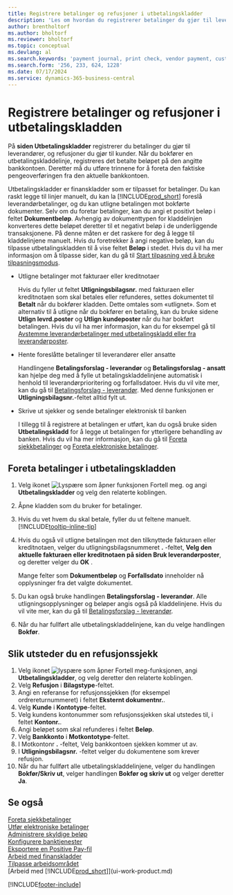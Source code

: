 ```yaml
---
title: Registrere betalinger og refusjoner i utbetalingskladder
description: 'Les om hvordan du registrerer betalinger du gjør til leverandører og refusjoner du gjør til kunder, på siden Utbetalingskladd.'
author: brentholtorf
ms.author: bholtorf
ms.reviewer: bholtorf
ms.topic: conceptual
ms.devlang: al
ms.search.keywords: 'payment journal, print check, vendor payment, customer refund, refund check, creditor, debt, balance due, AP'
ms.search.form: '256, 233, 624, 1228'
ms.date: 07/17/2024
ms.service: dynamics-365-business-central
---
```

# Registrere betalinger og refusjoner i utbetalingskladden

På **siden Utbetalingskladder** registrerer du betalinger du gjør til leverandører, og refusjoner du gjør til kunder. Når du bokfører en utbetalingskladdelinje, registreres det betalte beløpet på den angitte bankkontoen. Deretter må du utføre trinnene for å foreta den faktiske pengeoverføringen fra den aktuelle bankkontoen.  

Utbetalingskladder er finanskladder som er tilpasset for betalinger. Du kan raskt legge til linjer manuelt, du kan la [!INCLUDE[prod_short](includes/prod_short.md)] foreslå leverandørbetalinger, og du kan utligne betalingen mot bokførte dokumenter. Selv om du foretar betalinger, kan du angi et positivt beløp i feltet **Dokumentbeløp**. Avhengig av dokumenttypen for kladdelinjen konverteres dette beløpet deretter til et negativt beløp i de underliggende transaksjonene. På denne måten er det raskere for deg å legge til kladdelinjene manuelt. Hvis du foretrekker å angi negative beløp, kan du tilpasse utbetalingskladden til å vise feltet **Beløp** i stedet. Hvis du vil ha mer informasjon om å tilpasse sider, kan du gå til [Start tilpasning ved å bruke tilpasningsmodus](ui-personalization-user.md#start-personalizing-by-using-the-personalization-mode).  

- Utligne betalinger mot fakturaer eller kreditnotaer

    Hvis du fyller ut feltet **Utligningsbilagsnr.** med fakturaen eller kreditnotaen som skal betales eller refunderes, settes dokumentet til **Betalt** når du bokfører kladden. Dette omtales som «utlignet». Som et alternativ til å utligne når du bokfører en betaling, kan du bruke sidene **Utlign levrd.poster** og **Utlign kundeposter** når du har bokført betalingen. Hvis du vil ha mer informasjon, kan du for eksempel gå til [Avstemme leverandørbetalinger med utbetalingskladd eller fra leverandørposter](payables-how-apply-purchase-transactions-manually.md).  

- Hente foreslåtte betalinger til leverandører eller ansatte

    Handlingene **Betalingsforslag - leverandør** og **Betalingsforslag - ansatt** kan hjelpe deg med å fylle ut betalingskladdelinjene automatisk i henhold til leverandørprioritering og forfallsdatoer. Hvis du vil vite mer, kan du gå til [Betalingsforslag - leverandør](payables-how-suggest-vendor-payments.md). Med denne funksjonen er **Utligningsbilagsnr.**-feltet alltid fylt ut.  

- Skrive ut sjekker og sende betalinger elektronisk til banken

    I tillegg til å registrere at betalingen er utført, kan du også bruke siden **Utbetalingskladd** for å legge ut betalingen for ytterligere behandling av banken. Hvis du vil ha mer informasjon, kan du gå til [Foreta sjekkbetalinger](payables-how-work-checks.md) og [Foreta elektroniske betalinger](finance-make-payments-with-bank-data-conversion-service-or-sepa-credit-transfer.md#exporting-payments-to-a-bank-file).  

## Foreta betalinger i utbetalingskladden

1. Velg ikonet ![Lyspære som åpner funksjonen Fortell meg.](media/ui-search/search_small.png "Fortell hva du vil gjøre") og angi **Utbetalingskladder** og velg den relaterte koblingen.
2. Åpne kladden som du bruker for betalinger.
3. Hvis du vet hvem du skal betale, fyller du ut feltene manuelt. [!INCLUDE[tooltip-inline-tip](includes/tooltip-inline-tip_md.md)]
4. Hvis du også vil utligne betalingen mot den tilknyttede fakturaen eller kreditnotaen, velger du utligningsbilagsnummeret **.** -feltet, **Velg den aktuelle fakturaen eller kreditnotaen på siden Bruk leverandørposter**, og deretter velger du **OK** .

    Mange felter som **Dokumentbeløp** og **Forfallsdato** inneholder nå opplysninger fra det valgte dokumentet.
5. Du kan også bruke handlingen **Betalingsforslag - leverandør**. Alle utligningsopplysninger og beløper angis også på kladdelinjene. Hvis du vil vite mer, kan du gå til [Betalingsforslag - leverandør](payables-how-suggest-vendor-payments.md).
6. Når du har fullført alle utbetalingskladdelinjene, kan du velge handlingen **Bokfør**.

## Slik utsteder du en refusjonssjekk

1. Velg ikonet ![lyspære som åpner Fortell meg-funksjonen](media/ui-search/search_small.png "Fortell hva du vil gjøre"), angi **Utbetalingskladder**, og velg deretter den relaterte koblingen.
2. Velg **Refusjon** i **Bilagstype**-feltet.  
3. Angi en referanse for refusjonssjekken (for eksempel ordrereturnummeret) i feltet **Eksternt dokumentnr.**.  
4. Velg **Kunde** i **Kontotype**-feltet.  
5. Velg kundens kontonummer som refusjonssjekken skal utstedes til, i feltet **Kontonr.**.  
6. Angi beløpet som skal refunderes i feltet **Beløp**.  
7. Velg **Bankkonto** i **Motkontotype**-feltet.  
8. I Motkontonr **.** -feltet, Velg bankkontoen sjekken kommer ut av.  
9. I **Utligningsbilagsnr.** -feltet velger du dokumentene som krever refusjon.  
10. Når du har fullført alle utbetalingskladdelinjene, velger du handlingen **Bokfør/Skriv ut**, velger handlingen **Bokfør og skriv ut** og velger deretter **Ja**.  
  
## Se også

[Foreta sjekkbetalinger](payables-how-work-checks.md)  
[Utfør elektroniske betalinger](finance-make-payments-with-bank-data-conversion-service-or-sepa-credit-transfer.md#exporting-payments-to-a-bank-file)  
[Administrere skyldige beløp](payables-manage-payables.md)  
[Konfigurere banktjenester](bank-setup-banking.md)  
[Eksportere en Positive Pay-fil](finance-how-positive-pay.md)  
[Arbeid med finanskladder](ui-work-general-journals.md)  
[Tilpasse arbeidsområdet](ui-personalization-user.md)  
[Arbeid med [!INCLUDE[prod_short](includes/prod_short.md)]](ui-work-product.md)  

[!INCLUDE[footer-include](includes/footer-banner.md)]
